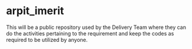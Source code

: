 # arpit_imerit
This will be a public repository used by the Delivery Team where they can do the activities pertaining to the requirement and keep the codes as required to be utilized by anyone.
